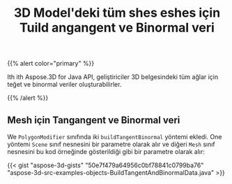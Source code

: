 ﻿---
title: 3D Model'deki tüm shes eshes için Tuild angangent ve Binormal veri
type: docs
weight: 10
url: /tr/java/build-tangent-and-binormal-data-for-all-meshes-in-3d-model/
description: Ith ith Aspose.3D for Java API, geliştiriciler 3D belgesindeki tüm ağlar için teğet ve binormal veriler oluşturabilirler.
---
{{% alert color="primary" %}} 

Ith ith Aspose.3D for Java API, geliştiriciler 3D belgesindeki tüm ağlar için teğet ve binormal veriler oluşturabilirler.

{{% /alert %}} 
## **Mesh için Tangangent ve Binormal veri**
We `PolygonModifier` sınıfında iki `buildTangentBinormal` yöntemi ekledi. One yöntemi `Scene` sınıf nesnesini bir parametre olarak alır ve diğeri `Mesh` sınıf nesnesini bu kod örneğinde gösterildiği gibi bir parametre olarak alır:

{{< gist "aspose-3d-gists" "50e7f479a64956c0bf78841c0799ba76" "aspose-3d-src-examples-objects-BuildTangentAndBinormalData.java" >}}
